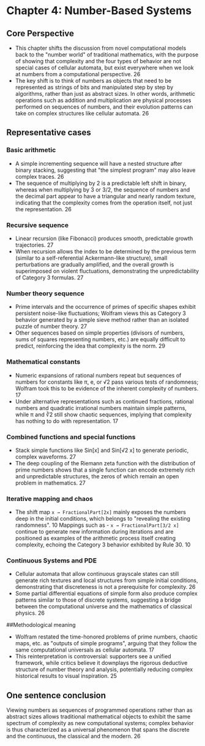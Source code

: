 # Chapter 4: Number-Based Systems

## Core Perspective
- This chapter shifts the discussion from novel computational models back to the "number world" of traditional mathematics, with the purpose of showing that complexity and the four types of behavior are not special cases of cellular automata, but exist everywhere when we look at numbers from a computational perspective. 26
- The key shift is to think of numbers as objects that need to be represented as strings of bits and manipulated step by step by algorithms, rather than just as abstract sizes. In other words, arithmetic operations such as addition and multiplication are physical processes performed on sequences of numbers, and their evolution patterns can take on complex structures like cellular automata. 26

## Representative cases
### Basic arithmetic
- A simple incrementing sequence will have a nested structure after binary stacking, suggesting that "the simplest program" may also leave complex traces. 26
- The sequence of multiplying by 2 is a predictable left shift in binary, whereas when multiplying by 3 or 3/2, the sequence of numbers and the decimal part appear to have a triangular and nearly random texture, indicating that the complexity comes from the operation itself, not just the representation. 26

### Recursive sequence
- Linear recursion (like Fibonacci) produces smooth, predictable growth trajectories. 27
- When recursion allows the index to be determined by the previous term (similar to a self-referential Ackermann-like structure), small perturbations are gradually amplified, and the overall growth is superimposed on violent fluctuations, demonstrating the unpredictability of Category 3 formulas. 27

### Number theory sequence
- Prime intervals and the occurrence of primes of specific shapes exhibit persistent noise-like fluctuations; Wolfram views this as Category 3 behavior generated by a simple sieve method rather than an isolated puzzle of number theory. 27
- Other sequences based on simple properties (divisors of numbers, sums of squares representing numbers, etc.) are equally difficult to predict, reinforcing the idea that complexity is the norm. 29

### Mathematical constants
- Numeric expansions of rational numbers repeat but sequences of numbers for constants like π, e, or √2 pass various tests of randomness; Wolfram took this to be evidence of the inherent complexity of numbers. 17
- Under alternative representations such as continued fractions, rational numbers and quadratic irrational numbers maintain simple patterns, while π and ∛2 still show chaotic sequences, implying that complexity has nothing to do with representation. 17

### Combined functions and special functions
- Stack simple functions like Sin[x] and Sin[√2 x] to generate periodic, complex waveforms. 27
- The deep coupling of the Riemann zeta function with the distribution of prime numbers shows that a single function can encode extremely rich and unpredictable structures, the zeros of which remain an open problem in mathematics. 27

### Iterative mapping and chaos
- The shift map `x → FractionalPart[2x]` mainly exposes the numbers deep in the initial conditions, which belongs to "revealing the existing randomness". 10
Mappings such as - `x → FractionalPart[3/2 x]` continue to generate new information during iterations and are positioned as examples of the arithmetic process itself creating complexity, echoing the Category 3 behavior exhibited by Rule 30. 10

### Continuous Systems and PDE
- Cellular automata that allow continuous grayscale states can still generate rich textures and local structures from simple initial conditions, demonstrating that discreteness is not a prerequisite for complexity. 26
- Some partial differential equations of simple form also produce complex patterns similar to those of discrete systems, suggesting a bridge between the computational universe and the mathematics of classical physics. 26

##Methodological meaning
- Wolfram restated the time-honored problems of prime numbers, chaotic maps, etc. as "outputs of simple programs", arguing that they follow the same computational universals as cellular automata. 17
- This reinterpretation is controversial: supporters see a unified framework, while critics believe it downplays the rigorous deductive structure of number theory and analysis, potentially reducing complex historical results to visual inspiration. 25

## One sentence conclusion
Viewing numbers as sequences of programmed operations rather than as abstract sizes allows traditional mathematical objects to exhibit the same spectrum of complexity as new computational systems; complex behavior is thus characterized as a universal phenomenon that spans the discrete and the continuous, the classical and the modern. 26
